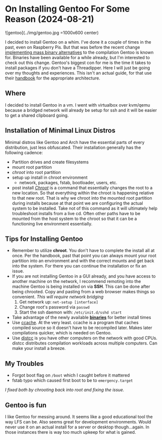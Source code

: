 # On Installing Gentoo For Some Reason (2024-08-21)
![gentoo](../img/gentoo.jpg =1000x600 center)

I decided to install Gentoo on a whim. I've done it a couple of times in the past, even on Raspberry Pis. But that was before the recent change [implementing mass binary alternatives](https://www.gentoo.org/news/2023/12/29/Gentoo-binary.html) to the compilation Gentoo is known for. Binaries have been available for a while already, but I'm interested to check out this change. Gentoo's biggest con for me is the time it takes to install packages if you don't have a Threadipper. Here I will just be going over my thoughts and experiences. This isn't an actual guide, for that use their [handbook](https://wiki.gentoo.org/wiki/Handbook:Main_Page) for the appropriate architecture.

## Where
I decided to install Gentoo in a vm. I went with virtualbox over kvm/qemu because a bridged network will already be setup for ssh and it will be easier to get a shared clipboard going. 

## Installation of Minimal Linux Distros
Minimal distros like Gentoo and Arch have the essential parts of every distribution, just less obfuscated. Their installation generally has the following cadence:
* Partition drives and create filesystems
* mount root partition
* *chroot* into root partition
* setup up install in chroot environment
    * network, packages, fstab, bootloader, users, etc.
* post install
[*Chroot*](https://linux.die.net/man/1/chroot) is a command that essentially changes the root to a new location. So that everything within the chroot is happening relative to that new root. That is why we chroot into the mounted root partition during installs because at that point we are configuring the actual system to be installed. Take not of this command as it will ultimately help troubleshoot installs from a live cd. Often other paths have to be mounted from the host system to the chroot so that it can be a functioning live environment essentially.
## Tips for Installing Gentoo
* Remember to utilize **chroot**. You don't have to complete the install all at once. Per the handbook, past that point you can always mount your root partition into an environment and with the correct mounts and get back into the system. For there you can continue the installation or fix an issue. 
* If you are not installing Gentoo in a GUI already, and you have access to another machine on the network, I recommend remoting into the machine Gentoo is being installed on via **SSH**. This can be done after being chrooted. Copy and pasting from a web browser makes things so convenient. *This will require network bridging*
    1. Get network up: `net-setup [interface]`
    2. Change root's password via `passwd`
    3. Start the ssh daemon with: `/etc/init.d/sshd start`
* Take advantage of the newly available [**binaries**](https://wiki.gentoo.org/wiki/Binary_package_guide) for better install times
* Use [ccache](https://wiki.gentoo.org/wiki/Ccache). At the very least. ccache is a program that caches compiled source so it doesn't have to be recompiled later. Makes later compilations quicker, which is needed on Gentoo. 
* Use [distcc](https://wiki.gentoo.org/wiki/Distcc) is you have other computers on the network with good CPUs. distcc distributes compilation workloads across multiple computers. Can make your install a breeze.

## My Troubles
* Forgot boot flag on `/boot` which I caught before it mattered
* fstab typo which caused first boot to be to `emergency.target`

*I fixed both by chrooting back into root and fixing the issue.*

## Gentoo is fun
I like Gentoo for messing around. It seems like a good educational tool the way LFS can be. Also seems great for development environments. Would never use it on an actual install for a server or desktop though...again. In those instances there is way too much upkeep for what is gained.
